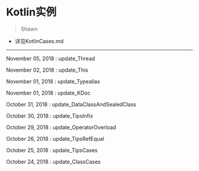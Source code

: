 # Kotlin实例
> Shawn

* 详见KotlinCases.md

---
November 05, 2018 : update_Thread

November 02, 2018 : update_This

November 01, 2018 : update_Typealias

November 01, 2018 : update_KDoc

October 31, 2018 : update_DataClassAndSealedClass

October 30, 2018 : update_TipsInfix

October 29, 2018 : update_OperatorOverload

October 26, 2018 : update_TipsRefEqual

October 25, 2018 : update_TipsCases

October 24, 2018 : update_ClassCases
